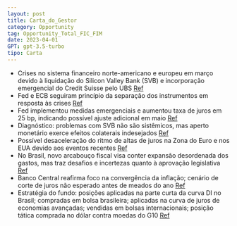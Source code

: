 ```yaml
---
layout: post
title: Carta_do_Gestor
category: Opportunity
tag: Opportunity_Total_FIC_FIM
date: 2023-04-01
GPT: gpt-3.5-turbo
tipo: Carta
---
```


- Crises no sistema financeiro norte-americano e europeu em março devido à liquidação do Silicon Valley Bank (SVB) e incorporação emergencial do Credit Suisse pelo UBS
<a href="#" onclick="search_on_pdf('financeiro norte-americano e europeu, decorrentes da liquidação do Silicon Valley Bank (SVB) e da i')">Ref</a>
- Fed e ECB seguiram princípio da separação dos instrumentos em resposta às crises
<a href="#" onclick="search_on_pdf('Banco Central Europeu (ECB) procuraram seguir a cartilha do “princípio da separação dos instrumento')">Ref</a>
- Fed implementou medidas emergenciais e aumentou taxa de juros em 25 bp, indicando possível ajuste adicional em maio
<a href="#" onclick="search_on_pdf('papéis. Em contrapartida, a autoridade monetária promoveu nova elevação da taxa de juros em 25 bp n')">Ref</a>
- Diagnóstico: problemas com SVB não são sistêmicos, mas aperto monetário exerce efeitos colaterais indesejados
<a href="#" onclick="search_on_pdf('desaceleração substancial do ritmo de perda de depósitos do sistema bancário, além da redução no us')">Ref</a>
- Possível desaceleração do ritmo de altas de juros na Zona do Euro e nos EUA devido aos eventos recentes
<a href="#" onclick="search_on_pdf('na curva de juros de algumas economias avançadas. Acreditamos que os choques no sistema financeiro ')">Ref</a>
- No Brasil, novo arcabouço fiscal visa conter expansão desordenada dos gastos, mas traz desafios e incertezas quanto à aprovação legislativa
<a href="#" onclick="search_on_pdf('monetária. Assim, antevemos uma desaceleração do ritmo de altas para 25bp na reunião de maio, com u')">Ref</a>
- Banco Central reafirma foco na convergência da inflação; cenário de corte de juros não esperado antes de meados do ano
<a href="#" onclick="search_on_pdf('desancoragem das expectativas de inflação inviabilizam um cenário de corte de juros antes de meados')">Ref</a>
- Estratégia do fundo: posições aplicadas na parte curta da curva DI no Brasil; compradas em bolsa brasileira; aplicadas na curva de juros de economias avançadas; vendidas em bolsas internacionais; posição tática comprada no dólar contra moedas do G10
<a href="#" onclick="search_on_pdf('desancoragem das expectativas de inflação inviabilizam um cenário de corte de juros antes de meados')">Ref</a>
